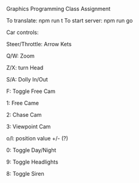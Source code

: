 Graphics Programming Class Assignment

To translate: npm run t
To start server: npm run go






Car controls:

Steer/Throttle: Arrow Kets

Q/W:  Zoom

Z/X: turn Head

S/A: Dolly In/Out

F: Toggle Free Cam


1: Free Came


2: Chase Cam

3: Viewpoint Cam

o/l: position value +/- (?)

0: Toggle Day/Night

9: Toggle Headlights

8: Toggle Siren

